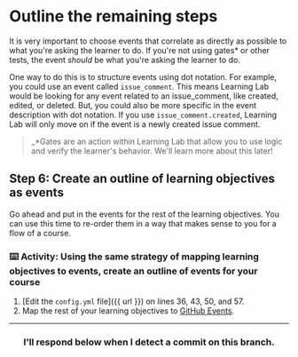 # Outline the remaining steps

It is very important to choose events that correlate as directly as possible to what you're asking the learner to do. If you're not using gates* or other tests, the event _should_ be what you're asking the learner to do.

One way to do this is to structure events using dot notation. For example, you could use an event called `issue_comment`. This means Learning Lab would be looking for any event related to an issue_comment, like created, edited, or deleted. But, you could also be more specific in the event description with dot notation. If you use `issue_comment.created`, Learning Lab will only move on if the event is a newly created issue comment.

>_*Gates are an action within Learning Lab that allow you to use logic and verify the learner's behavior. We'll learn more about this later!

## Step 6: Create an outline of learning objectives as events

Go ahead and put in the events for the rest of the learning objectives. You can use this time to re-order them in a way that makes sense to you for a flow of a course.

### :keyboard: Activity: Using the same strategy of mapping learning objectives to events, create an outline of events for your course

1. [Edit the `config.yml` file]({{ url }}) on lines 36, 43, 50, and 57.
2. Map the rest of your learning objectives to [GitHub Events](https://docs.github.com/en/free-pro-team@latest/developers/webhooks-and-events/webhook-events-and-payloads).

<hr>
<h3 align="center">I'll respond below when I detect a commit on this branch.</h3>
